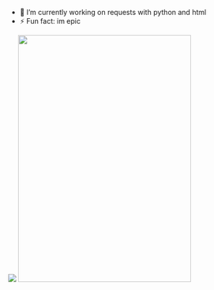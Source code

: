 - 🔭 I’m currently working on requests with python and html
- ⚡ Fun fact: im epic


<img src="https://camo.githubusercontent.com/573be33bfca725bb7c689934f1c58ace262782f8801b53d83ed6151ae8a9107b/68747470733a2f2f6769746875622d726561646d652d73746174732e76657263656c2e6170702f6170692f746f702d6c616e67733f757365726e616d653d3376312673686f775f69636f6e733d74727565266c6f63616c653d656e267468656d653d6d69646e696768742d707572706c65">
<a href="https://discord.gg/EumBnpV84X">
<img src="https://discord.com/widget?id=884488782013947907&theme=dark" width="350" height="500" allowtransparency="true" frameborder="0" sandbox="allow-popups allow-popups-to-escape-sandbox allow-same-origin allow-scripts"></iframe>
